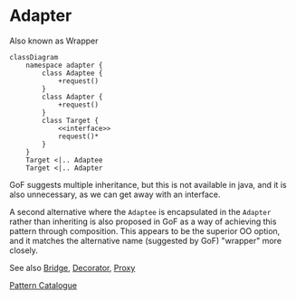 # Adapter

Also known as Wrapper

```mermaid
classDiagram
    namespace adapter {
        class Adaptee {
            +request()
        }
        class Adapter {
            +request()
        }
        class Target {
            <<interface>>
            request()*
        }
    }
    Target <|.. Adaptee
    Target <|.. Adapter

```

GoF suggests multiple inheritance, but this is not available in java, and it is
also unnecessary, as we can get away with an interface.

A second alternative where the `Adaptee` is encapsulated in the `Adapter` rather
than inheriting is also proposed in GoF as a way of achieving this pattern
through composition. This appears to be the superior OO option, and it matches
the alternative name (suggested by GoF) "wrapper" more closely.

See also [Bridge](../bridge/Bridge.md), [Decorator](../decorator/Decorator.md),
[Proxy](../proxy/Proxy.md)

[Pattern Catalogue](../../Catalogue.md)